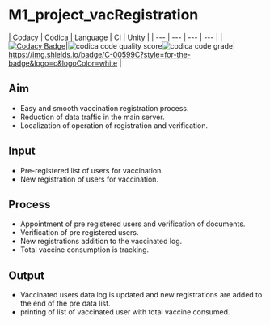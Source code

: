# M1_project_vacRegistration
| Codacy | Codica | Language | CI | Unity |
| --- | --- | --- | --- |
|[![Codacy Badge](https://app.codacy.com/project/badge/Grade/8f714b3f43564efb9d2fca62de1d50f0)](https://www.codacy.com/gh/divyanshsaxena521/M1_project_vacRegistration/dashboard?utm_source=github.com&amp;utm_medium=referral&amp;utm_content=divyanshsaxena521/M1_project_vacRegistration&amp;utm_campaign=Badge_Grade)|![codica code quality score](https://api.codiga.io/project/30942/score/svg)![codica code grade](https://api.codiga.io/project/30942/status/svg)| https://img.shields.io/badge/C-00599C?style=for-the-badge&logo=c&logoColor=white |

## Aim
* Easy and smooth vaccination registration process.
* Reduction of data traffic in the main server.
* Localization of operation of registration and verification.
## Input
* Pre-registered list of users for vaccination.
* New registration of users for vaccination.
## Process
* Appointment of pre registered users and verification of documents.
* Verification of pre registered users.
* New registrations addition to the vaccinated log.
* Total vaccine consumption is tracking.
## Output
* Vaccinated users data log is updated and new registrations are added to the end of the pre data list.
* printing of list of vaccinated user with total vaccine consumed.
